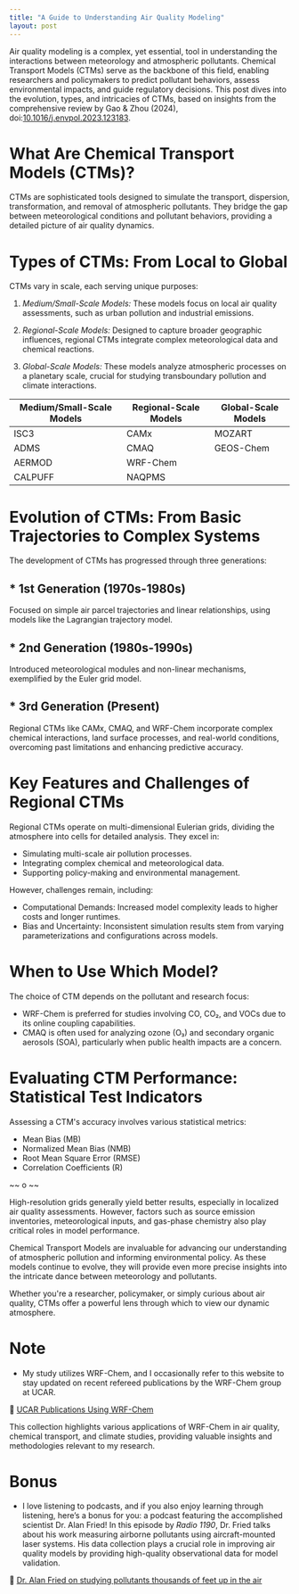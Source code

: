 ```yaml
---
title: "A Guide to Understanding Air Quality Modeling"
layout: post
---
```


Air quality modeling is a complex, yet essential, tool in understanding the interactions between meteorology and
atmospheric pollutants. Chemical Transport Models (CTMs) serve as the backbone of this field, enabling researchers and policymakers to predict pollutant behaviors, assess environmental impacts, and guide regulatory decisions. This post dives into the evolution, types, and intricacies of CTMs, based on insights from the comprehensive review by Gao & Zhou (2024), doi:[10.1016/j.envpol.2023.123183](https://doi.org/10.1016/j.envpol.2023.123183).

# What Are Chemical Transport Models (CTMs)?

CTMs are sophisticated tools designed to simulate the transport, dispersion, transformation, and removal of atmospheric pollutants. They bridge the gap between meteorological conditions and pollutant behaviors, providing a detailed picture of air quality dynamics.

# Types of CTMs: From Local to Global

CTMs vary in scale, each serving unique purposes:

1. *Medium/Small-Scale Models:* These models focus on local air quality assessments, such as urban pollution and industrial emissions.

2. *Regional-Scale Models:* Designed to capture broader geographic influences, regional CTMs integrate complex meteorological data and chemical reactions.

3. *Global-Scale Models:* These models analyze atmospheric processes on a planetary scale, crucial for studying transboundary pollution and climate interactions.


| Medium/Small-Scale Models | Regional-Scale Models | Global-Scale Models |
|------------------|------------------|-----------------|
| ISC3             | CAMx             | MOZART    |
| ADMS             | CMAQ             | GEOS-Chem   |
| AERMOD           | WRF-Chem         |   |
| CALPUFF          | NAQPMS           |   |


# Evolution of CTMs: From Basic Trajectories to Complex Systems

The development of CTMs has progressed through three generations:

## * 1st Generation (1970s-1980s)
Focused on simple air parcel trajectories and linear relationships, using models like the Lagrangian trajectory model.

## * 2nd Generation (1980s-1990s)
Introduced meteorological modules and non-linear mechanisms, exemplified by the Euler grid model.

## * 3rd Generation (Present)
Regional CTMs like CAMx, CMAQ, and WRF-Chem incorporate complex chemical interactions, land surface processes, and real-world conditions, overcoming past limitations and enhancing predictive accuracy.

# Key Features and Challenges of Regional CTMs

Regional CTMs operate on multi-dimensional Eulerian grids, dividing the atmosphere into cells for detailed analysis. They excel in:

- Simulating multi-scale air pollution processes.
- Integrating complex chemical and meteorological data.
- Supporting policy-making and environmental management.


However, challenges remain, including:

- Computational Demands: Increased model complexity leads to higher costs and longer runtimes.
- Bias and Uncertainty: Inconsistent simulation results stem from varying parameterizations and configurations across models.

# When to Use Which Model?

The choice of CTM depends on the pollutant and research focus:

- WRF-Chem is preferred for studies involving CO, CO₂, and VOCs due to its online coupling capabilities.
- CMAQ is often used for analyzing ozone (O₃) and secondary organic aerosols (SOA), particularly when public health impacts are a concern.

# Evaluating CTM Performance: Statistical Test Indicators

Assessing a CTM's accuracy involves various statistical metrics:

- Mean Bias (MB)
- Normalized Mean Bias (NMB)
- Root Mean Square Error (RMSE)
- Correlation Coefficients (R)

~~ o ~~

High-resolution grids generally yield better results, especially in localized air quality assessments. However, factors such as source emission inventories, meteorological inputs, and gas-phase chemistry also play critical roles in model performance.

Chemical Transport Models are invaluable for advancing our understanding of atmospheric pollution and informing environmental policy. As these models continue to evolve, they will provide even more precise insights into the intricate dance between meteorology and pollutants.

Whether you're a researcher, policymaker, or simply curious about air quality, CTMs offer a powerful lens through which to view our dynamic atmosphere.



# Note
* My study utilizes WRF-Chem, and I occasionally refer to this website to stay updated on recent refereed publications by the WRF-Chem group at UCAR.

🔗 [UCAR Publications Using WRF-Chem](https://www2.acom.ucar.edu/wrf-chem/publications-using-wrf-chem)

This collection highlights various applications of WRF-Chem in air quality, chemical transport, and climate studies, providing valuable insights and methodologies relevant to my research.


# Bonus
* I love listening to podcasts, and if you also enjoy learning through listening, here’s a bonus for you: a podcast featuring the accomplished scientist Dr. Alan Fried! In this episode by _Radio 1190_, Dr. Fried talks about his work measuring airborne pollutants using aircraft-mounted laser systems. His data collection plays a crucial role in improving air quality models by providing high-quality observational data for model validation.

🔗 [Dr. Alan Fried on studying pollutants thousands of feet up in the air](https://soundcloud.com/radio1190/alan-fried-airborne-pollutants)
